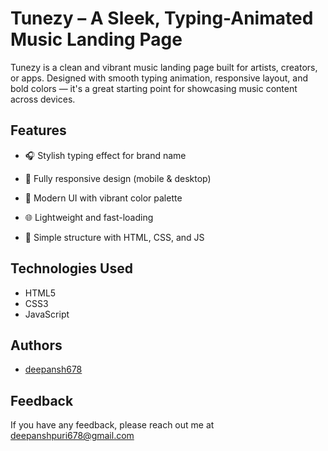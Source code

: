 #  Tunezy – A Sleek, Typing-Animated Music Landing Page

Tunezy is a clean and vibrant music landing page built for artists, creators, or apps. Designed with smooth typing animation, responsive layout, and bold colors — it's a great starting point for showcasing music content across devices.


## Features

- 🎧 Stylish typing effect for brand name

- 📱 Fully responsive design (mobile & desktop)

- 🎨 Modern UI with vibrant color palette

- 🌐 Lightweight and fast-loading

- 📁 Simple structure with HTML, CSS, and JS


## Technologies Used

 -  HTML5
 -  CSS3 
 -  JavaScript

  

 
## Authors

- [deepansh678](https://github.com/Deepansh678)


## Feedback

If you have any feedback, please reach out me at deepanshpuri678@gmail.com




 
 
